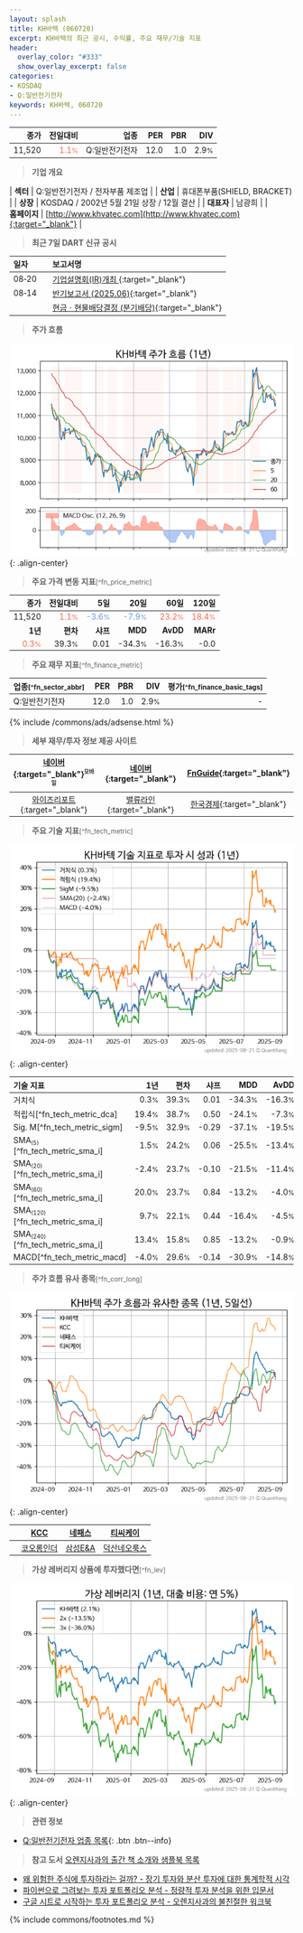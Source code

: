 ```yaml
---
layout: splash
title: KH바텍 (060720)
excerpt: KH바텍의 최근 공시, 수익률, 주요 재무/기술 지표
header:
  overlay_color: "#333"
  show_overlay_excerpt: false
categories:
- KOSDAQ
- Q:일반전기전자
keywords: KH바텍, 060720
---
```


| **종가** | **전일대비** | **업종** | **PER** | **PBR** | **DIV** |
| -------: | -----------: | -------: | ------: | ------: | ------: |
| 11,520 | <span style="color: tomato">1.1<small>%</small></span> | Q:일반전기전자 | 12.0 | 1.0 | 2.9<small>%</small> |

<!-- more -->


> **기업 개요**<a id="company"></a>

| <span style="white-space:nowrap;">**섹터**</span> | Q:일반전기전자 / 전자부품 제조업 |
| <span style="white-space:nowrap;">**산업**</span> | 휴대폰부품(SHIELD, BRACKET) |
| <span style="white-space:nowrap;">**상장**</span> | KOSDAQ / 2002년 5월 21일 상장 / 12월 결산 |
| <span style="white-space:nowrap;">**대표자**</span> | 남광희 |
| <span style="white-space:nowrap;">**홈페이지**</span> | [http://www.khvatec.com](http://www.khvatec.com){:target="_blank"} |


> **최근 7일 DART 신규 공시**<a id="dart"></a>

| **일자** |      | **보고서명** |
| :------- | :--- | :----------- |
| 08&#x2011;20 | | [기업설명회(IR)개최              ](https://dart.fss.or.kr/dsaf001/main.do?rcpNo=20250820900439){:target="_blank"} |
| 08&#x2011;14 | | [반기보고서 (2025.06)](https://dart.fss.or.kr/dsaf001/main.do?rcpNo=20250814004147){:target="_blank"} |
|  | | [현금ㆍ현물배당결정              (분기배당)](https://dart.fss.or.kr/dsaf001/main.do?rcpNo=20250814903274){:target="_blank"} |


> **주가 흐름**<a id="price"></a>

![060720](/stock/images/060720.png){: .align-center}


> **주요 가격 변동 지표**<small>[^fn_price_metric]</small>

| **종가** | **전일대비** | **5일** | **20일** | **60일** | **120일** |
| -------: | -----------: | ------: | -------: | -------: | --------: |
| 11,520 | <span style="color: tomato">1.1<small>%</small></span> | <span style="color: cornflowerblue">-3.6<small>%</small></span> | <span style="color: cornflowerblue">-7.9<small>%</small></span> | <span style="color: tomato">23.2<small>%</small></span> | <span style="color: tomato">18.4<small>%</small></span> |
| **1년** | **편차** | **샤프** | **MDD** | **AvDD** | **MARr** |
| <span style="color: tomato">0.3<small>%</small></span> | 39.3<small>%</small> | 0.01 | -34.3<small>%</small> | -16.3<small>%</small> | -0.0 |


> **주요 재무 지표**<small>[^fn_finance_metric]</small>

| **업종**<small>[^fn_sector_abbr]</small> | **PER** | **PBR** | **DIV** | **평가**<small>[^fn_finance_basic_tags]</small> |
| :--------------------------------------- | ------: | ------: | ------: | ----------------------------------------------: |
| Q:일반전기전자 | 12.0 | 1.0 | 2.9<small>%</small> | - |



{% include /commons/ads/adsense.html %}

> **세부 재무/투자 정보 제공 사이트**

| [네이버](https://m.stock.naver.com/domestic/stock/060720/finance/summary){:target="_blank"}<sup><small>모바일</small></sup> | [네이버](https://finance.naver.com/item/coinfo.naver?code=060720){:target="_blank"} | [FnGuide](https://comp.fnguide.com/SVO2/ASP/SVD_Invest.asp?gicode=A060720&MenuYn=Y){:target="_blank"} |
| :---: | :---: | :---: |
| [와이즈리포트](https://comp.wisereport.co.kr/company/c1040001.aspx?cmp_cd=060720){:target="_blank"} | [밸류라인](https://www.valueline.co.kr/finance/summary/060720){:target="_blank"} | [한국경제](https://markets.hankyung.com/stock/060720/financial-summary){:target="_blank"} |


> **주요 기술 지표**<small>[^fn_tech_metric]</small>


![060720](/stock/images/060720_tech.png){: .align-center}

| **기술 지표** | **1년** | **편차** | **샤프** | **MDD** | **AvDD** |
| :------------ | ------: | -----------: | -------: | ------: | -------: |
| 거치식 | 0.3<small>%</small> | 39.3<small>%</small> | 0.01 | -34.3<small>%</small> | -16.3<small>%</small> |
| 적립식[^fn_tech_metric_dca] | 19.4<small>%</small> | 38.7<small>%</small> | 0.50 | -24.1<small>%</small> | -7.3<small>%</small> |
| Sig. M[^fn_tech_metric_sigm] | -9.5<small>%</small> | 32.9<small>%</small> | -0.29 | -37.1<small>%</small> | -19.5<small>%</small> |
| SMA<small><sub>(5)</sub></small>[^fn_tech_metric_sma_i] | 1.5<small>%</small> | 24.2<small>%</small> | 0.06 | -25.5<small>%</small> | -13.4<small>%</small> |
| SMA<small><sub>(20)</sub></small>[^fn_tech_metric_sma_i] | -2.4<small>%</small> | 23.7<small>%</small> | -0.10 | -21.5<small>%</small> | -11.4<small>%</small> |
| SMA<small><sub>(60)</sub></small>[^fn_tech_metric_sma_i] | 20.0<small>%</small> | 23.7<small>%</small> | 0.84 | -13.2<small>%</small> | -4.0<small>%</small> |
| SMA<small><sub>(120)</sub></small>[^fn_tech_metric_sma_i] | 9.7<small>%</small> | 22.1<small>%</small> | 0.44 | -16.4<small>%</small> | -4.5<small>%</small> |
| SMA<small><sub>(240)</sub></small>[^fn_tech_metric_sma_i] | 13.4<small>%</small> | 15.8<small>%</small> | 0.85 | -13.2<small>%</small> | -0.9<small>%</small> |
| MACD[^fn_tech_metric_macd] | -4.0<small>%</small> | 29.6<small>%</small> | -0.14 | -30.9<small>%</small> | -14.8<small>%</small> |


> **주가 흐름 유사 종목**<a id="corr"></a><small>[^fn_corr_long]</small>

![060720](/stock/images/060720_corr.png){: .align-center}

|       | [KCC](/002380/) | [네패스](/033640/) | [티씨케이](/064760/) |
| :---: | :------------------------------------: | :------------------------------------: | :------------------------------------: |
|       | [코오롱인더](/120110/) | [삼성E&A](/028050/) | [덕산네오룩스](/213420/) |


> **가상 레버리지 상품에 투자했다면**<a id="2x"></a><small>[^fn_lev]</small>

![060720](/stock/images/060720_2x.png){: .align-center}


> **관련 정보**

- [Q:일반전기전자 업종 목록](/stats/sector/kosdaq_업종_일반전기전자_종목/){: .btn .btn--info}

> **참고 도서** [오렌지사과의 출간 책 소개와 샘플북 목록](https://kongdori.tistory.com/691)

- [왜 위험한 주식에 투자하라는 걸까? - 장기 투자와 분산 투자에 대한 통계학적 시각](https://kongdori.tistory.com/421)
- [파이썬으로 그려보는 투자 포트폴리오 분석  - 정량적 투자 분석을 위한 입문서](https://kongdori.tistory.com/643)
- [구글 시트로 시작하는 투자 포트폴리오 분석 - 오렌지사과의 불친절한 워크북](https://kongdori.tistory.com/449)


{% include commons/footnotes.md %}